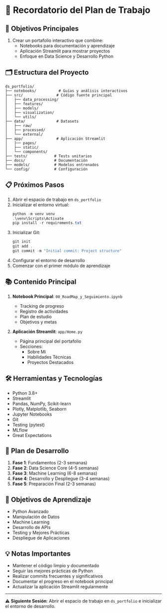 # 📝 Recordatorio del Plan de Trabajo

## 🎯 Objetivos Principales
1. Crear un portafolio interactivo que combine:
   - Notebooks para documentación y aprendizaje
   - Aplicación Streamlit para mostrar proyectos
   - Enfoque en Data Science y Desarrollo Python

## 🗂️ Estructura del Proyecto
```
ds_portfolio/
├── notebooks/          # Guías y análisis interactivos
├── src/               # Código fuente principal
│   ├── data_processing/
│   ├── features/
│   ├── models/
│   ├── visualization/
│   └── utils/
├── data/              # Datasets
│   ├── raw/
│   ├── processed/
│   └── external/
├── app/               # Aplicación Streamlit
│   ├── pages/
│   ├── static/
│   └── components/
├── tests/            # Tests unitarios
├── docs/             # Documentación
├── models/           # Modelos entrenados
└── config/           # Configuración
```

## 📋 Próximos Pasos
1. Abrir el espacio de trabajo en `ds_portfolio`
2. Inicializar el entorno virtual:
   ```powershell
   python -m venv venv
   .\venv\Scripts\Activate
   pip install -r requirements.txt
   ```
3. Inicializar Git:
   ```powershell
   git init
   git add .
   git commit -m "Initial commit: Project structure"
   ```
4. Configurar el entorno de desarrollo
5. Comenzar con el primer módulo de aprendizaje

## 📚 Contenido Principal
1. **Notebook Principal**: `00_RoadMap_y_Seguimiento.ipynb`
   - Tracking de progreso
   - Registro de actividades
   - Plan de estudio
   - Objetivos y metas

2. **Aplicación Streamlit**: `app/Home.py`
   - Página principal del portafolio
   - Secciones:
     - Sobre Mí
     - Habilidades Técnicas
     - Proyectos Destacados

## 🛠️ Herramientas y Tecnologías
- Python 3.8+
- Streamlit
- Pandas, NumPy, Scikit-learn
- Plotly, Matplotlib, Seaborn
- Jupyter Notebooks
- Git
- Testing (pytest)
- MLflow
- Great Expectations

## 📅 Plan de Desarrollo
1. **Fase 1**: Fundamentos (2-3 semanas)
2. **Fase 2**: Data Science Core (4-5 semanas)
3. **Fase 3**: Machine Learning (6-8 semanas)
4. **Fase 4**: Desarrollo y Despliegue (3-4 semanas)
5. **Fase 5**: Preparación Final (2-3 semanas)

## 🎯 Objetivos de Aprendizaje
- Python Avanzado
- Manipulación de Datos
- Machine Learning
- Desarrollo de APIs
- Testing y Mejores Prácticas
- Despliegue de Aplicaciones

## 💡 Notas Importantes
- Mantener el código limpio y documentado
- Seguir las mejores prácticas de Python
- Realizar commits frecuentes y significativos
- Documentar el progreso en el notebook principal
- Actualizar la aplicación Streamlit regularmente

---
⚠️ **Siguiente Sesión**: Abrir el espacio de trabajo en `ds_portfolio` e inicializar el entorno de desarrollo.
